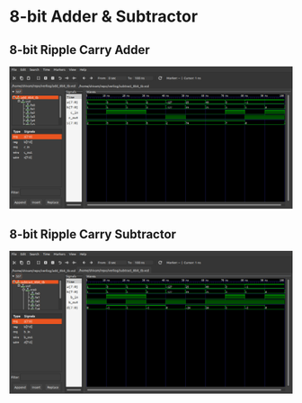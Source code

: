 # 8-bit Adder & Subtractor
## 8-bit Ripple Carry Adder
![8-bit Ripple Carry Adder](https://github.com/shivamsingha/hardware-lab-verilog/raw/main/add_subtract_8bit/add_8bit.png)
## 8-bit Ripple Carry Subtractor
![8-bit Ripple Carry Subtractor](https://github.com/shivamsingha/hardware-lab-verilog/raw/main/add_subtract_8bit/subtract_8bit.png)